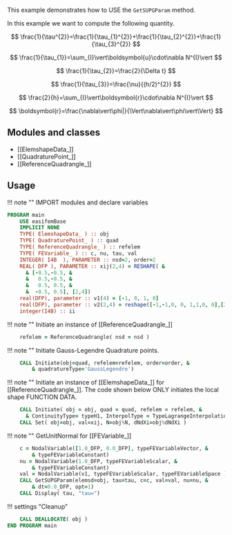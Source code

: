 This example demonstrates how to USE the `GetSUPGParam` method.

In this example we want to compute the following quantity.

$$
\frac{1}{\tau^{2}}=\frac{1}{\tau_{1}^{2}}+\frac{1}{\tau_{2}^{2}}+\frac{1}{\tau_{3}^{2}}
$$

$$
\frac{1}{\tau_{1}}=\sum_{I}\vert\boldsymbol{u}\cdot\nabla N^{I}\vert
$$

$$
\frac{1}{\tau_{2}}=\frac{2}{\Delta t}
$$

$$
\frac{1}{\tau_{3}}=\frac{\nu}{(h/2)^{2}}
$$

$$
\frac{2}{h}=\sum_{I}\vert\boldsymbol{r}\cdot\nabla N^{I}\vert
$$

$$
\boldsymbol{r}=\frac{\nabla\vert\phi|}{\Vert\nabla\vert\phi\vert\Vert}
$$

## Modules and classes

- [[ElemshapeData_]]
- [[QuadraturePoint_]]
- [[ReferenceQuadrangle_]]

## Usage

!!! note ""
    IMPORT modules and declare variables

``` fortran
PROGRAM main
    USE easifemBase
    IMPLICIT NONE
    TYPE( ElemshapeData_ ) :: obj
    TYPE( QuadraturePoint_ ) :: quad
    TYPE( ReferenceQuadrangle_ ) :: refelem
    TYPE( FEVariable_ ) :: c, nu, tau, val
    INTEGER( I4B  ), PARAMETER :: nsd=2, order=2
    REAL( DFP ), PARAMETER :: xij(2,4) = RESHAPE( &
      & [-0.5,-0.5, &
      &   0.5,-0.5, &
      &   0.5, 0.5, &
      &  -0.5, 0.5], [2,4])
    real(DFP), parameter :: v1(4) = [-1, 0, 1, 0]
    real(DFP), parameter :: v2(2,4) = reshape([-1,-1,0, 0, 1,1,0, 0],[2,4])
    integer(I4B) :: ii
```

!!! note ""
    Initiate an instance of [[ReferenceQuadrangle_]]

```fortran
    refelem = ReferenceQuadrangle( nsd = nsd )
```

!!! note ""
    Initiate Gauss-Legendre Quadrature points.

```fortran
    CALL Initiate(obj=quad, refelem=refelem, order=order, &
        & quadratureType='GaussLegendre')
```

!!! note ""
    Initiate an instance of [[ElemshapeData_]] for [[ReferenceQuadrangle_]]. The code shown below ONLY initiates the local shape FUNCTION DATA.

```fortran
    CALL Initiate( obj = obj, quad = quad, refelem = refelem, &
      & ContinuityType= typeH1, InterpolType = TypeLagrangeInterpolation )
    CALL Set( obj=obj, val=xij, N=obj%N, dNdXi=obj%dNdXi )
```

!!! note ""
    GetUnitNormal for [[FEVariable_]]

```fortran
    c = NodalVariable([1.0_DFP, 0.0_DFP], typeFEVariableVector, &
        & typeFEVariableConstant)
    nu = NodalVariable(1.0_DFP, typeFEVariableScalar, &
        & typeFEVariableConstant)
    val = NodalVariable(v1, typeFEVariableScalar, typeFEVariableSpace )
    CALL GetSUPGParam(elemsd=obj, tau=tau, c=c, val=val, nu=nu, &
        & dt=0.0_DFP, opt=1)
    CALL Display( tau, "tau=")
```

!!! settings "Cleanup"

```fortran
    CALL DEALLOCATE( obj )
END PROGRAM main
```
